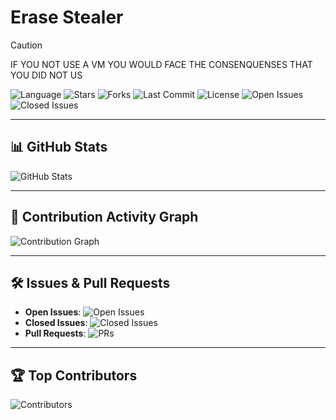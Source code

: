 # Erase Stealer

>[!CAUTION]
>IF YOU NOT USE A VM YOU WOULD FACE THE CONSENQUENSES THAT YOU DID NOT US


![Language](https://img.shields.io/github/languages/top/rattedccsoftwares/Erase-Stealer)
![Stars](https://img.shields.io/github/stars/rattedccsoftwares/Erase-Stealer?style=social)
![Forks](https://img.shields.io/github/forks/rattedccsoftwares/Erase-Stealer?style=social)
![Last Commit](https://img.shields.io/github/last-commit/rattedccsoftwares/Erase-Stealer)
![License](https://img.shields.io/github/license/rattedccsoftwares/Erase-Stealer)
![Open Issues](https://img.shields.io/github/issues/rattedccsoftwares/Erase-Stealer)
![Closed Issues](https://img.shields.io/github/issues-closed/rattedccsoftwares/Erase-Stealer)

---

## 📊 GitHub Stats
![GitHub Stats](https://github-readme-stats.vercel.app/api?username=rattedccsoftwares&repo=Erase-Stealer&show_icons=true&theme=dark)

---

## 🚀 Contribution Activity Graph
![Contribution Graph](https://github-readme-activity-graph.vercel.app/graph?username=rattedccsoftwares&repo=Erase-Stealer&theme=dracula)

---

## 🛠 Issues & Pull Requests
- **Open Issues**: ![Open Issues](https://img.shields.io/github/issues/rattedccsoftwares/Erase-Stealer)
- **Closed Issues**: ![Closed Issues](https://img.shields.io/github/issues-closed/rattedccsoftwares/Erase-Stealer)
- **Pull Requests**: ![PRs](https://img.shields.io/github/issues-pr/rattedccsoftwares/Erase-Stealer)

---

## 🏆 Top Contributors
![Contributors](https://contrib.rocks/image?repo=rattedccsoftwares/Erase-Stealer)
